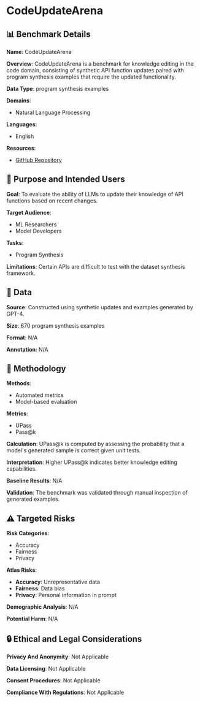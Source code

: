 # CodeUpdateArena

## 📊 Benchmark Details

**Name**: CodeUpdateArena

**Overview**: CodeUpdateArena is a benchmark for knowledge editing in the code domain, consisting of synthetic API function updates paired with program synthesis examples that require the updated functionality.

**Data Type**: program synthesis examples

**Domains**:
- Natural Language Processing

**Languages**:
- English

**Resources**:
- [GitHub Repository](https://github.com/user/repo)

## 🎯 Purpose and Intended Users

**Goal**: To evaluate the ability of LLMs to update their knowledge of API functions based on recent changes.

**Target Audience**:
- ML Researchers
- Model Developers

**Tasks**:
- Program Synthesis

**Limitations**: Certain APIs are difficult to test with the dataset synthesis framework.

## 💾 Data

**Source**: Constructed using synthetic updates and examples generated by GPT-4.

**Size**: 670 program synthesis examples

**Format**: N/A

**Annotation**: N/A

## 🔬 Methodology

**Methods**:
- Automated metrics
- Model-based evaluation

**Metrics**:
- UPass
- Pass@k

**Calculation**: UPass@k is computed by assessing the probability that a model's generated sample is correct given unit tests.

**Interpretation**: Higher UPass@k indicates better knowledge editing capabilities.

**Baseline Results**: N/A

**Validation**: The benchmark was validated through manual inspection of generated examples.

## ⚠️ Targeted Risks

**Risk Categories**:
- Accuracy
- Fairness
- Privacy

**Atlas Risks**:
- **Accuracy**: Unrepresentative data
- **Fairness**: Data bias
- **Privacy**: Personal information in prompt

**Demographic Analysis**: N/A

**Potential Harm**: N/A

## 🔒 Ethical and Legal Considerations

**Privacy And Anonymity**: Not Applicable

**Data Licensing**: Not Applicable

**Consent Procedures**: Not Applicable

**Compliance With Regulations**: Not Applicable

